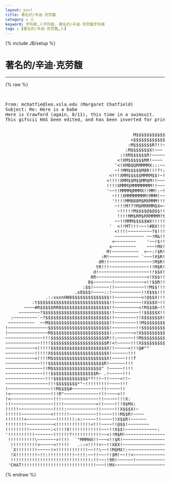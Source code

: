 ```yaml
---
layout: post
title: 著名的/辛迪·克劳馥
category : 人
keyword: 字符画,人字符画, 著名的/辛迪·克劳馥字符画
tags : [著名的/辛迪·克劳馥,人]
---
```

{% include JB/setup %}
# 著名的/辛迪·克劳馥
---
{% raw %}
<pre>


From: mchatfie@leo.vsla.edu (Margaret Chatfield)
Subject: Re: Here is a babe
Here is Crawford (again, 8/11), this time in a swimsuit.
This gifscii HAS been edited, and has been inverted for printing:


                                                M$$$$$$$$$$$$$$$$RMMMMM8MMX    
                                               &lt;$$$$$$$$$$$$R????!!?MMMR$RMMh. 
                                              :M$$$$$$$R?!!~~~~!!!!!!!MMM$$$$X 
                                             :M$$$$$$$X!~~~   ~~~~~!!MM8$MM$$M!
                                           :!XM$$$$$$R!~~~~~  ~~~~~!!M$$$$$$$R!
                                          &lt;!XM$$$$$$MR!~~~~ ~~ ~:!!&lt;:!M$$$$$$$!
                                         &#039;&lt;!XMBQQRMMMMX:::~~~&lt;!?!!~~!!!!$$$M!$X
                                         ~!!MM$$$$$M8R!!!?!:~!!M$f?!~~~!M$8HXX?
                                       &lt;!!!XMM$$$$$MMRM$$!~!~~~~~~~~~~~!XM?!!M!
                                      &lt;!!!!XMM$$M$$MM$M!!~~~ ~~~ ~  :~!!!X!~~R!
                                      !!!!XMMM$MMMMMMMM!!~~~ ~~~~  ~~~!!!X~~X!~
                                      &#039;~~!!MMMM@MMMX!!MM!:~!!!~~  `~~~~!!XXXX~ 
                                        ~!!!XMMMMMMMM!MMM!~~~~:: &lt;&lt;~~~~!!$$R!  
                                        &#039;!!!!MM888M$MXMMM!!!!()!!~~~~~&lt;!X$$$&gt;  
                                         ~!!!M???M$MRRMM$X&lt;~!!!!~~~~~:!XN$$M   
                                          ~!!!!!M$$$$@$@$$!!~~&#039;  ~~:XH8$$$WR   
                                          !!!!MM$RM$RRMMMM?t!:::XX8$$$$$$$$&gt;   
                                         ~~!!MMM$$$$$WX!!!!!!$$$$$$$RR$$$R&quot;    
                                       &#039;  &lt;!!MT!!!~~~!#BX!!!~~?T#?!!!M$$$X.    
                                         &lt;!!!!~~~~~~~~~?$!!!~~~~~~:!M$$$$MXH:  
                                         ~~~~~~~~~~~ ~~!M&amp;!!!~~~&lt;!!X$$$$$$$R$W&gt;
                                        &lt;~~~~~~~~    &#039;~~!$!!!!!!!!MMRM$R?#!!$N!
                                       x~~~~~~~~~    ~~~!MX!!!!!!?!M!M!~~:!!$B!
                                      M!~~~~~~~~~~  &lt;~~:!$R!!!!!!!X!!!~~!!~!RR!
                                    :M!~~~~~~~~~~~ `~~~!X$R!!!!!!!!~~~:!!~~tMM!
                                   dR!!~~~~~~~~~~~~~~~~!M$R!!!!!!!~!!!!!!~~@$@~
                                  tR!!!~~~~~~~~~~~~~~~!!M$R!!!!!!!!!!!!!~~!$$E~
                                 d!~~~~~~~~~~~~~~~~~~~!!$$X!!!!!!!!!!!!~~~X$$!~
                                8R~~~~~~~~~~~~~~~~~~~&lt;!X$$!!!!!!!!!!!&lt;~~~!MR$~~
                               8$~~~~~~~!~~~~~~~~~~~&lt;!!$$R!!!MX!!!!~~~~~&lt;XR$!~&lt;
                             :$$!~~~~~~!!~~~~~~~~~~~!!M$$!!!!MM!!!~~~~~&lt;!8$F~&lt;!
                          .x8$$$!~~~~::!~~~~~~~~~~~!!X$$$!!!!MM!!~~~~~!!M$R~~~!
               .::xxxnHW8$$$$$$$$$$$$$$!!~~~~~~~~~~&lt;!@$$X!!!!MM~~~~~&lt;!!X$E~~~~!
          :t$$$$$$$$$$$$$$$$$$$$$$$$$$$!!~~~~~~~~~~!X$$$X~!!!MX~~~~~!!X$$~~~~!!
       ~~~~#R$$$$$RR8$$$$$$$$$$$$$$$$$$!!~~~~~~~~~&lt;!M$$$B~!!!M!~~~~~!X$$!~~~~!!
     ~~~~~~~~?$$$$$$$$$$$$$$$$$$$$$$$$$!!~~~~~~~~~!!$$$$$X!!X$!~~~~!X$$R~~~~&lt;!f
  :~~~~~~~~~`~?$$$$$$$$$$$$$$$$$$$$$$$$!!~~~~~~~~!!X$$$$$$X!M$~~~&lt;!W$$R~~~~~!! 
 ~~~~~~~~~~  ~~M$$$$$$$$$$$$$$$$$$$$$$$!!~~~~~~~~!!M$$$$$$$$$Bid$$$$$$!~~~~~!! 
!~~~~~~~~~~~~~~~$$$$$$$$$$$$$$$$$$$$$$$!~~~~~~~~~!!$$$$$$$$$$$$$$$$$$!~~~~~~!~ 
!~~~~~~~~~~~~~~~M$$$$$$$$$$$$$$$$$$$$$$!:~~~~~~~&lt;!X$$$$$$$$$$$$$$$$$!~~~~~~!!  
~~~~~~~~~~~~~~!!!$$$$$$$$$$$$$$$$$$$$$R!!:~~~~~~!!M$$$$$$$$$$$$$$&quot;XR~~~~~~~!!  
~~~~~~~~~~~~~!!!!$$$$$$$$$$$$$$$$$$$$$R!&lt;!~~~~~!!!X$$$$$$$$$$$P~  !~~~~~~~!!   
~~~~~~~~~~~&lt;!!!!!$$$$$$$$$$$$$$$$$$$$$X!!~~~~~&lt;!!!@#&quot;&quot;`           ~~~~~~~~!!   
~~~~~~~~~~~!!!!!X$$$$$$$$$$$$$$$$$$$$$X!~~~~~~!!!                &#039;~~~~~~~!!    
~~~~~~~~~~~&lt;!!!!M$$$$$$$$$$$$$$$$$$$$$X!~~~~~!!!f                &#039;~~~~~~&lt;!!    
~~~~~~~~~~~~~!!!$$$$$$$$$$$$$$$$$$$$$R!~~~~~~!!!                 &#039;~~~~~&lt;!!&gt;    
~~~~~~~~~~~~~~!!M$$$$$$$$$$$$$$$$$$$&quot; !~~~~~!!!!                 ~~~~~~!!!     
~~~~~~~~~~~~~~!!!$$$$$$$$$$$$$$$$$R~ .!~~~~~!!!                  ~~~~~!!!!     
~~~~~~~~~~~~~~~!!!$$$$$$$$$$$$$*?!!!~!!~~~~&lt;!!~                  ~~~~!!!!!     
~~~~~~~~~~~~~~~~!!!$$$$$$$$*&quot;~!!!!!!!!!~~~~!!!                  &lt;~~~:!!!!!     
!~~~~~~~~~~~~~~~~!!M$$$$#~~~~~~~~~~~!!~~~~~!!                   ~~~~~~~!!!     
!&lt;~~~~~~~~~~~~~~~!!!R&quot;~~~~~~~~~~~~~!!!~~~~&lt;!!                  &#039;~~~~~~&lt;!!      
!&lt;~~~~~~~~~~~~~~~~!!!~~~~~~~~~~~~~~!!~~~~~!!!X:                ~~~~~~~!!~      
!!~~~~~~~~~~~~~~~~!!!!~~~~~~~~~~~~&lt;!!~~~~!!!9$MX:              ~~~~~~&lt;!!       
!!!!!~~~~~~~~~~~~~!!!!:~~~~~~~~~~~!!~~~~~!!X$$$X!~            &#039;~~~~~~!!~       
!!!!!!~~~~~~~~~~~&lt;!!!!!!~~~~~~~~~~!!~~~~!!!M$$R!~~~~          ~~~~~~!!!        
!!!!!!!&lt;~~~~~~~~~~~!!!!!!!:&lt;:~~~~~!!~~~~!!X$$R!~~~~~~         ~~~~~~!!         
!!!!!!!!~~~~~~~~~~&lt;!!!!!!!!!!!!!&lt;!!!~~~~!!@$$!~~~~~~~~        ~~~~~!!~         
!!!!!!!!!~~~~~~~~:&lt;!!!!X!!!!!!!!!!!!~~~!!X$$!~~~~~~~~~~~~:   &#039;~~~~~!!          
&#039;!!!!!!!!!!~~~~~~~!!!!!!?!!!!!!!!!!!~~&lt;!!M$M!~~~~~~~~~~~~~~~ &#039;~~~~~!~          
 !!!!!!!!!!\~~~~~~~&gt;!!!!  `&quot;MMMHX!!~~~&lt;!!$R!~~~~~~~~~~~~~~~~~&lt;~~~~!!           
  !!!!!!!!!!&lt;~~~~~&lt;!!!!!   .::&lt;!!!!&lt;~~!!X8X!~~~~~~~~~~~~~~~~~~~~~~!!           
  `X!!!!!!!!~~~~~!&lt;!!!!!!!!!!!!~~!!\~~!!M$MX!:~~~~~~~~~~~~~~~~&lt;!~~!&gt;           
  !X!!!!!!!!~!!:!!!!!!!!!!~!!!:~~!!~~~!!$M!~~!!&lt;~~~~~~~~~~~~~~~!!!!            
  !!!!!!!!!!!!!!!!!!!!!!!!!!!!!!:!!~~:!9R!~~~~~~!~~~~~~~~~~~~~~&lt;!!f            
 &#039;CHAT!!!!!!!!!!!!!!!!!!!!!!!!!!!!~~~!!MX~~~~~~~~~~~~~~~~~~~~~~!!X              </pre>
{% endraw %}
